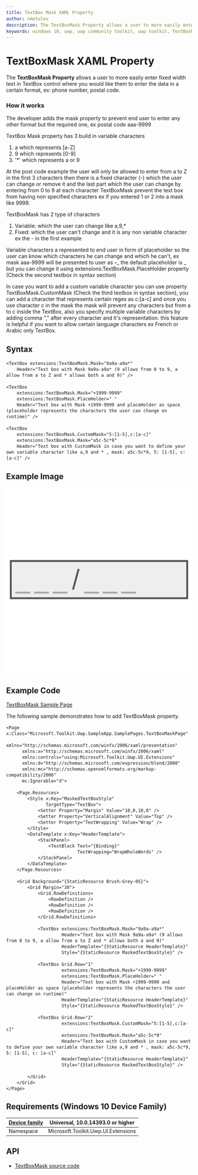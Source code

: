 ```yaml
---
title: TextBox Mask XAML Property
author: nmetulev
description: The TextBoxMask Property allows a user to more easily enter fixed width text in TextBox control where you would like them to enter the data in a certain format
keywords: windows 10, uwp, uwp community toolkit, uwp toolkit, TextBoxMask, XAML
---
```


# TextBoxMask XAML Property

The **TextBoxMask Property** allows a user to more easily enter fixed width text in TextBox control where you would like them to enter the data in a certain format, ex: phone number, postal code.

### How it works

The developer adds the mask property to prevent end user to enter any other format but the required one, ex postal code aaa-9999

TextBox Mask property has 3 build in variable characters 
1) a which represents [a-Z]
2) 9 which represents [0-9]
3) '*' which represents a or 9

At the post code example the user will only be allowed to enter from a to Z in the first 3 characters then there is a fixed character (-) which the user can change or remove it and the last part which the user can change by entering from 0 to 9 at each character
TextBoxMask prevent the text box from having non specified characters ex if you entered 1 or 2 into a mask like 9999.

TextBoxMask has 2 type of characters 
1) Variable: which the user can change like a,9,*
2) Fixed: which the user can't change and it is any non variable character ex the - in the first example

Variable characters a represented to end user in form of placeholder so the user can know which characters he can change and which he can't, ex mask aaa-9999 will be presented to user as ___-____
the default placeholder is _ but you can change it using  extensions:TextBoxMask.PlaceHolder property (Check the second textbox in syntax section)

In case you want to add a custom variable character you can use property TextBoxMask.CustomMask (Check the third textbox in syntax section), you can add a character that represents certain regex as c:[a-c] and once you use character c in the mask the mask will prevent any characters but from a to c inside the TextBox, also you specify multiple variable characters by adding comma "," after every character and it's representation. this feature is helpful if you want to allow certain language characters ex French or Arabic only TextBox.

## Syntax

```xaml
<TextBox extensions:TextBoxMask.Mask="9a9a-a9a*"
    Header="Text box with Mask 9a9a-a9a* (9 allows from 0 to 9, a allow from a to Z and * allows both a and 9)" />

<TextBox 
    extensions:TextBoxMask.Mask="+1999-9999"
    extensions:TextBoxMask.PlaceHolder=" "
    Header="Text box with Mask +1999-9999 and placeHolder as space (placeholder represents the characters the user can change on runtime)" />

<TextBox
    extensions:TextBoxMask.CustomMask="5:[1-5],c:[a-c]"
    extensions:TextBoxMask.Mask="a5c-5c*9"
    Header="Text box with CustomMask in case you want to define your own variable character like a,9 and * , mask: a5c-5c*9, 5: [1-5], c: [a-c]" />
```


## Example Image

![TextBoxMask animation](../resources/images/Controls-TextBoxMask.png "TextBoxMask")

## Example Code

[TextBoxMask Sample Page](https://github.com/Microsoft/UWPCommunityToolkit/tree/master/Microsoft.Toolkit.Uwp.SampleApp/SamplePages/TextBoxMask)

The following sample demonstrates how to add TextBoxMask property.

```xaml
<Page x:Class="Microsoft.Toolkit.Uwp.SampleApp.SamplePages.TextBoxMaskPage"
      xmlns="http://schemas.microsoft.com/winfx/2006/xaml/presentation"
      xmlns:x="http://schemas.microsoft.com/winfx/2006/xaml"
      xmlns:controls="using:Microsoft.Toolkit.Uwp.UI.Extensions"
      xmlns:d="http://schemas.microsoft.com/expression/blend/2008"
      xmlns:mc="http://schemas.openxmlformats.org/markup-compatibility/2006"
      mc:Ignorable="d">

    <Page.Resources>
        <Style x:Key="MaskedTextBoxStyle"
               TargetType="TextBox">
            <Setter Property="Margin" Value="10,0,10,0" />
            <Setter Property="VerticalAlignment" Value="Top" />
            <Setter Property="TextWrapping" Value="Wrap" />
        </Style>
        <DataTemplate x:Key="HeaderTemplate">
            <StackPanel>
                <TextBlock Text="{Binding}"
                           TextWrapping="WrapWholeWords" />
            </StackPanel>
        </DataTemplate>
    </Page.Resources>

    <Grid Background="{StaticResource Brush-Grey-05}">
        <Grid Margin="30">
            <Grid.RowDefinitions>
                <RowDefinition />
                <RowDefinition />
                <RowDefinition />
            </Grid.RowDefinitions>

            <TextBox extensions:TextBoxMask.Mask="9a9a-a9a*"
                     Header="Text box with Mask 9a9a-a9a* (9 allows from 0 to 9, a allow from a to Z and * allows both a and 9)"
                     HeaderTemplate="{StaticResource HeaderTemplate}"
                     Style="{StaticResource MaskedTextBoxStyle}" />

            <TextBox Grid.Row="1"
                     extensions:TextBoxMask.Mask="+1999-9999"
                     extensions:TextBoxMask.PlaceHolder=" "
                     Header="Text box with Mask +1999-9999 and placeHolder as space (placeholder represents the characters the user can change on runtime)"
                     HeaderTemplate="{StaticResource HeaderTemplate}"
                     Style="{StaticResource MaskedTextBoxStyle}" />

            <TextBox Grid.Row="2"
                     extensions:TextBoxMask.CustomMask="5:[1-5],c:[a-c]"
                     extensions:TextBoxMask.Mask="a5c-5c*9"
                     Header="Text box with CustomMask in case you want to define your own variable character like a,9 and * , mask: a5c-5c*9, 5: [1-5], c: [a-c]"
                     HeaderTemplate="{StaticResource HeaderTemplate}"
                     Style="{StaticResource MaskedTextBoxStyle}" />

        </Grid>
    </Grid>
</Page>
```

## Requirements (Windows 10 Device Family)

| [Device family](http://go.microsoft.com/fwlink/p/?LinkID=526370) | Universal, 10.0.14393.0 or higher |
| --- | --- |
| Namespace | Microsoft.Toolkit.Uwp.UI.Extensions |

## API

* [TextBoxMask source code](https://github.com/Microsoft/UWPCommunityToolkit/tree/master/Microsoft.Toolkit.Uwp.UI/Extensions/TextBoxMask)
